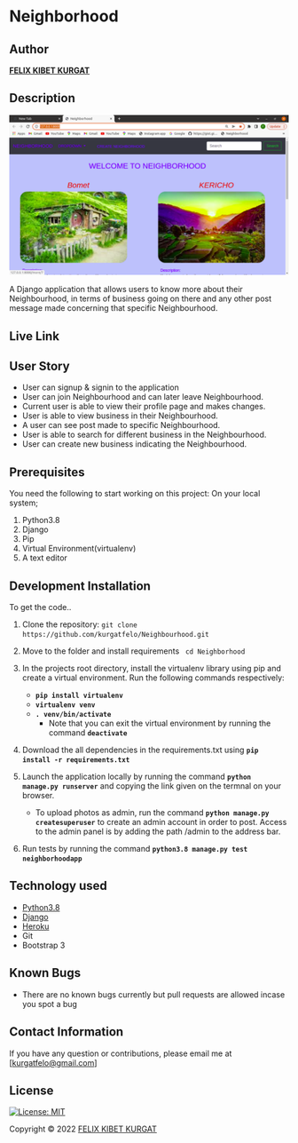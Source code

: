 # Neighborhood

## Author

[**FELIX KIBET KURGAT**](https://github.com/kurgatfelo)

## Description
![Website image](https://github.com/kurgatfelo/Neighbourhood/blob/master/neighborhoodapp/media/Screenshot%20from%202022-04-18%2015-55-07.png)

A Django application that allows users to know more about their Neighbourhood, in terms of business going on there and any other post message made concerning that specific Neighbourhood.

## Live Link

## User Story

* User can signup & signin to the application
* User can join Neighbourhood and can later leave Neighbourhood.
* Current user is able to view their profile page and makes changes.
* User is able to view business in their Neighbourhood.
* A user can see post made to specific Neighbourhood.
* User is able to search for different business in the Neighbourhood.
* User can create new business indicating the Neighbourhood.

## Prerequisites

You need the following to start working on this project: On your local system; 

1. Python3.8
2. Django
3. Pip
4. Virtual Environment(virtualenv)
5. A text editor

## Development Installation

To get the code..

1. Clone the repository:
 `git clone  https://github.com/kurgatfelo/Neighbourhood.git`

2. Move to the folder and install requirements
 ` cd Neighborhood`

3. In the projects root directory, install the virtualenv library using pip and create a virtual environment. Run the following commands respectively:
    - **`pip install virtualenv`**
    - **`virtualenv venv`**
    - **`. venv/bin/activate`**
        * Note that you can exit the virtual environment by running the command **`deactivate`**
4. Download the all dependencies in the requirements.txt using **`pip install -r requirements.txt`**
5. Launch the application locally by running the command **`python manage.py runserver`** and copying the link given on the termnal on your browser.
    - To upload photos as admin, run the command  **`python manage.py createsuperuser`** to create an admin account in order to post. Access to the admin panel is by adding the path /admin to the address bar.
6. Run tests by running the command **`python3.8 manage.py test neighborhoodapp`**

## Technology used

* [Python3.8](https://www.python.org/)
* [Django](https://docs.djangoproject.com)
* [Heroku](https://heroku.com)
* Git
* Bootstrap 3

## Known Bugs

* There are no known bugs currently but pull requests are allowed incase you spot a bug

## Contact Information 

If you have any question or contributions, please email me at [kurgatfelo@gmail.com]

## License

[![License: MIT](https://img.shields.io/badge/License-MIT-yellow.svg)](LICENSE)

Copyright © 2022  [FELIX KIBET KURGAT](https://github.com/kurgatfelo)